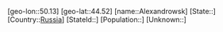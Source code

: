 ﻿---
location: [44.52,50.13]
type: City
tags:
- geo/City


SpocWebEntityId: 28733
isDeleted: false
confidential: public

---
[geo-lon::50.13]
[geo-lat::44.52]
[name::Alexandrowsk]
[State::]
[Country::[Russia](geo/Continent/Europe/Russia.md)]
[StateId::]
[Population::]
[Unknown::]

